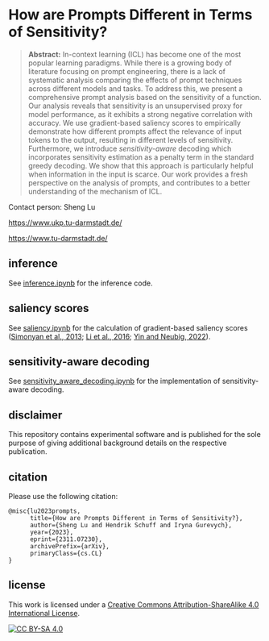 # How are Prompts Different in Terms of Sensitivity?
 
> **Abstract:** In-context learning (ICL) has become one of the most popular learning paradigms. While there is a growing body of literature focusing on prompt engineering, there is a lack of systematic analysis comparing the effects of prompt techniques across different models and tasks. To address this, we present a comprehensive prompt analysis based on the sensitivity of a function. Our analysis reveals that sensitivity is an unsupervised proxy for model performance, as it exhibits a strong negative correlation with accuracy. We use gradient-based saliency scores to empirically demonstrate how different prompts affect the relevance of input tokens to the output, resulting in different levels of sensitivity. Furthermore, we introduce *sensitivity-aware* decoding which incorporates sensitivity estimation as a penalty term in the standard greedy decoding. We show that this approach is particularly helpful when information in the input is scarce. Our work provides a fresh perspective on the analysis of prompts, and contributes to a better understanding of the mechanism of ICL.

Contact person: Sheng Lu

https://www.ukp.tu-darmstadt.de/

https://www.tu-darmstadt.de/

## inference
See [inference.ipynb](https://github.com/boblus/prompt-sensitivity/blob/main/inference.ipynb) for the inference code.

## saliency scores
See [saliency.ipynb](https://github.com/boblus/prompt-sensitivity/blob/main/saliency.ipynb) for the calculation of gradient-based saliency scores ([Simonyan et al., 2013](https://arxiv.org/abs/1312.6034); [Li et al., 2016](https://aclanthology.org/N16-1082/); [Yin and Neubig, 2022](https://aclanthology.org/2022.emnlp-main.14/)).

## sensitivity-aware decoding
See [sensitivity_aware_decoding.ipynb](https://github.com/boblus/prompt-sensitivity/blob/main/sensitivity_aware_decoding.ipynb) for the implementation of sensitivity-aware decoding.

## disclaimer
This repository contains experimental software and is published for the sole purpose of giving additional background details on the respective publication.

## citation
Please use the following citation:

```
@misc{lu2023prompts,
      title={How are Prompts Different in Terms of Sensitivity?}, 
      author={Sheng Lu and Hendrik Schuff and Iryna Gurevych},
      year={2023},
      eprint={2311.07230},
      archivePrefix={arXiv},
      primaryClass={cs.CL}
}
```

## license

This work is licensed under a
[Creative Commons Attribution-ShareAlike 4.0 International License][cc-by-sa].

[![CC BY-SA 4.0][cc-by-sa-image]][cc-by-sa]

[cc-by-sa]: http://creativecommons.org/licenses/by-sa/4.0/
[cc-by-sa-image]: https://licensebuttons.net/l/by-sa/4.0/88x31.png
[cc-by-sa-shield]: https://img.shields.io/badge/License-CC%20BY--SA%204.0-lightgrey.svg
